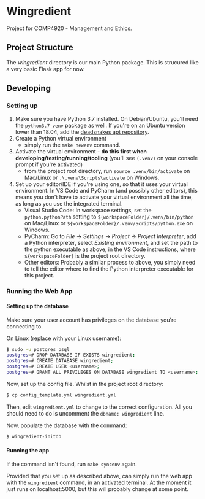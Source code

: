 # Wingredient
Project for COMP4920 - Management and Ethics.

## Project Structure
The *wingredient* directory is our main Python package. This is strucured like a very basic Flask app for now.

## Developing
### Setting up
1. Make sure you have Python 3.7 installed. On Debian/Ubuntu, you'll need the `python3.7-venv` package as well. If you're on an Ubuntu version lower than 18.04, add the [deadsnakes apt repository](https://launchpad.net/~deadsnakes/+archive/ubuntu/ppa).
2. Create a Python virtual environment
    - simply run the `make newenv` command.
3. Activate the virtual environment - **do this first when developing/testing/running/tooling** (you'll see `(.venv)` on your console prompt if you're activated)
    - from the project root directory, run `source .venv/bin/activate` on Mac/Linux or `.\.venv\Scripts\activate` on Windows.
4. Set up your editor/IDE if you're using one, so that it uses your virtual environment. In VS Code and PyCharm (and possibly other editors), this means you don't have to activate your virtual environment all the time, as long as you use the integrated terminal.
    - Visual Studio Code: In workspace settings, set the `python.pythonPath` setting to `${workspaceFolder}/.venv/bin/python` on Mac/Linux or `${workspaceFolder}/.venv/Scripts/python.exe` on Windows.
    - PyCharm: Go to *File* -> *Settings* -> *Project* -> *Project Interpreter*, add a Python interpreter, select *Existing environment*, and set the path to the python executable as above, in the VS Code instructions, where `${workspaceFolder}` is the project root directory.
    - Other editors: Probably a similar process to above, you simply need to tell the editor where to find the Python interpreter executable for this project.

### Running the Web App

#### Setting up the database
Make sure your user account has privileges on the database you're connecting to.

On Linux (replace <username> with your Linux username):
```bash
$ sudo -u postgres psql
postgres=# DROP DATABASE IF EXISTS wingredient;
postgres=# CREATE DATABASE wingredient;
postgres=# CREATE USER <username>;
postgres=# GRANT ALL PRIVILEGES ON DATABASE wingredient TO <username>;
```

Now, set up the config file. Whilst in the project root directory:
```bash
$ cp config_template.yml wingredient.yml
```
Then, edit `wingredient.yml` to change to the correct configuration. All you should need to do is uncomment the `dbname: wingredient` line.

Now, populate the database with the command:
```bash
$ wingredient-initdb
```

#### Running the app

If the command isn't found, run `make syncenv` again.

Provided that you set up as described above, can simply run the web app with the `wingredient` command, in an activated terminal. At the moment it just runs on localhost:5000, but this will probably change at some point.
